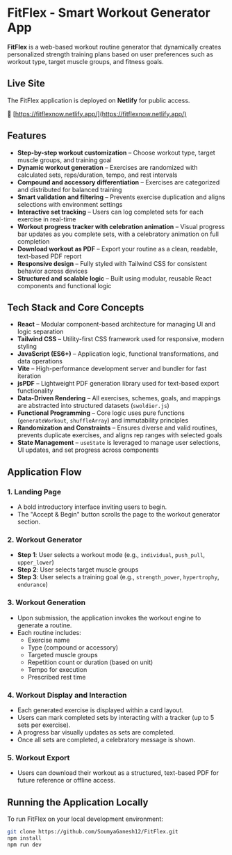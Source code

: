 # FitFlex - Smart Workout Generator App

**FitFlex** is a web-based workout routine generator that dynamically creates personalized strength training plans based on user preferences such as workout type, target muscle groups, and fitness goals.

## Live Site

The FitFlex application is deployed on **Netlify** for public access.

🔗 [https://fitflexnow.netlify.app/](https://fitflexnow.netlify.app/)

## Features

- **Step-by-step workout customization** – Choose workout type, target muscle groups, and training goal  
- **Dynamic workout generation** – Exercises are randomized with calculated sets, reps/duration, tempo, and rest intervals  
- **Compound and accessory differentiation** – Exercises are categorized and distributed for balanced training  
- **Smart validation and filtering** – Prevents exercise duplication and aligns selections with environment settings  
- **Interactive set tracking** – Users can log completed sets for each exercise in real-time  
- **Workout progress tracker with celebration animation** – Visual progress bar updates as you complete sets, with a celebratory animation on full completion  
- **Download workout as PDF** – Export your routine as a clean, readable, text-based PDF report  
- **Responsive design** – Fully styled with Tailwind CSS for consistent behavior across devices  
- **Structured and scalable logic** – Built using modular, reusable React components and functional logic  

## Tech Stack and Core Concepts

- **React** – Modular component-based architecture for managing UI and logic separation  
- **Tailwind CSS** – Utility-first CSS framework used for responsive, modern styling  
- **JavaScript (ES6+)** – Application logic, functional transformations, and data operations  
- **Vite** – High-performance development server and bundler for fast iteration  
- **jsPDF** – Lightweight PDF generation library used for text-based export functionality  
- **Data-Driven Rendering** – All exercises, schemes, goals, and mappings are abstracted into structured datasets (`swoldier.js`)  
- **Functional Programming** – Core logic uses pure functions (`generateWorkout`, `shuffleArray`) and immutability principles  
- **Randomization and Constraints** – Ensures diverse and valid routines, prevents duplicate exercises, and aligns rep ranges with selected goals  
- **State Management** – `useState` is leveraged to manage user selections, UI updates, and set progress across components  

## Application Flow

### 1. **Landing Page**
- A bold introductory interface inviting users to begin.
- The "Accept & Begin" button scrolls the page to the workout generator section.

### 2. **Workout Generator**
- **Step 1**: User selects a workout mode (e.g., `individual`, `push_pull`, `upper_lower`)
- **Step 2**: User selects target muscle groups
- **Step 3**: User selects a training goal (e.g., `strength_power`, `hypertrophy`, `endurance`)

### 3. **Workout Generation**
- Upon submission, the application invokes the workout engine to generate a routine.
- Each routine includes:
  - Exercise name  
  - Type (compound or accessory)  
  - Targeted muscle groups  
  - Repetition count or duration (based on unit)  
  - Tempo for execution  
  - Prescribed rest time  

### 4. **Workout Display and Interaction**
- Each generated exercise is displayed within a card layout.
- Users can mark completed sets by interacting with a tracker (up to 5 sets per exercise).
- A progress bar visually updates as sets are completed.
- Once all sets are completed, a celebratory message is shown.

### 5. **Workout Export**
- Users can download their workout as a structured, text-based PDF for future reference or offline access.

## Running the Application Locally

To run FitFlex on your local development environment:

```bash
git clone https://github.com/SoumyaGanesh12/FitFlex.git
npm install
npm run dev
```
